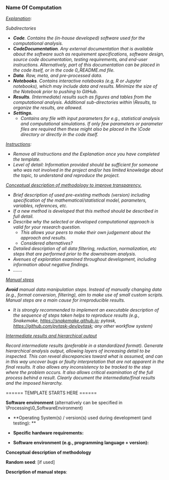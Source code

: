 ### Name Of Computation



<u>*Explanation*</u>:



*Subdirectories*

* ***Code**. Contains the (in-house developed) software used for the computational analysis.*
* ***CodeDocumentation**. Any external documentation that is available about the software such as requirement specifications, software design, source code documentation, testing requirements, and end-user instructions. Alternatively, part of this documentation can be placed in the code itself, or in the code 0_README.md file.*
* ***Data**. Raw, meta, and pre-processed data.*
* ***Notebooks**. Contains interactive notebooks (e.g, R or Jupyter notebooks), which may include data and results. Minimize the size of the Notebook prior to pushing to GitHub.*
* ***Results**. (Intermediate) results such as figures and tables from the computational analysis. Additional sub-directories within \Results, to organize the results, are allowed.* 
* ***Settings.*** 
  * *Contains any file with input parameters for e.g., statistical analysis and computational simulations. If only few parameters or parameter files are required then these might also be placed in the \Code directory or directly in the code itself.*



*<u>Instructions</u>:* 

* *Remove all Instructions and the Explanation once you have completed the template.*
* *Level of detail: Information provided should be sufficient for someone who was not involved in the project and/or has limited knowledge about the topic,  to understand and reproduce the project.* 



<u>*Conceptual description of methodology to improve transparency.*</u>

* *Brief description of used pre-existing methods (version) including specification of the mathematical/statistical model, parameters, variables, references, etc.*
* *If a new method is developed that this method should be described in full detail.* 
* *Describe why the selected or developed computational approach is valid for your research question.*
  * *This allows your peers to make their own judgement about the approach and results.* 
  * *Considered alternatives?*
* *Detailed description of all data filtering, reduction, normalization, etc steps that are performed prior to the downstream analysis.*
* *Avenues of exploration examined throughout development, including information about negative findings.*
* *.......*



*<u>Manual steps</u>*

***Avoid** manual data manipulation steps. Instead of manually changing data (e.g., format conversion, filtering), aim to make use of small custom scripts. Manual steps are a main cause for irreproducible results.*  

* *It is strongly recommended to implement an executable description of the sequence of steps taken helps to reproduce results (e.g., Snakemake, https://snakemake.github.io; pytask, https://github.com/pytask-dev/pytask; any other workflow system)*



*<u>Intermediate results and hierarchical output</u>*

*Record intermediate results (preferable in a standardized format). Generate hierarchical analysis output, allowing layers of increasing detail to be inspected. This can reveal discrepancies toward what is assumed, and can in this way uncover bugs or faulty interpretation that are not apparent in the final results. It also allows any inconsistency to be tracked to the step where the problem occurs.  It also allows critical examination of the full process behind a result. Clearly document the intermediate/final results and the imposed hierarchy.*



====== TEMPLATE STARTS HERE ======



**Software environment** (alternatively can be specified in \Processing\0_SoftwareEnvironment)

* **Operating System(s) / version(s) used during development (and testing): **

* **Specific hardware requirements:**

* **Software environment (e.g., programming language + version):** 





**Conceptual description of methodology** 



**Random seed**: [if used]



**Description of manual steps**:



